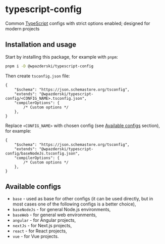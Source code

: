 # typescript-config

Common [TypeScript](https://www.typescriptlang.org/) configs with strict options enabled; designed for modern projects

## Installation and usage

Start by installing this package, for example with `pnpm`:

```sh
pnpm i -D @wpazderski/typescript-config
```

Then create `tsconfig.json` file:

```jsonc
{
    "$schema": "https://json.schemastore.org/tsconfig",
    "extends": "@wpazderski/typescript-config/<CONFIG_NAME>.tsconfig.json",
    "compilerOptions": {
        /* Custom options */
    },
}
```

Replace `<CONFIG_NAME>` with chosen config (see [Available configs](#available-configs) section), for example:

```jsonc
{
    "$schema": "https://json.schemastore.org/tsconfig",
    "extends": "@wpazderski/typescript-config/baseNodeJs.tsconfig.json",
    "compilerOptions": {
        /* Custom options */
    },
}
```

## Available configs

- `base` - used as base for other configs (it can be used directly, but in most cases one of the following configs is a better choice),
- `baseNodeJs` - for general Node.js environments,
- `baseWeb` - for general web environments,
- `angular` - for Angular projects,
- `nextJs` - for Next.js projects,
- `react` - for React projects,
- `vue` - for Vue projects.
